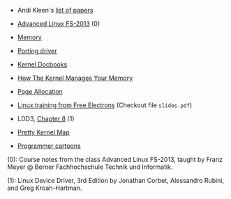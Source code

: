 *    Andi Kleen's [list of papers](http://halobates.de)

*    [Advanced Linux FS-2013](https://prof.hti.bfh.ch/myf1/adv-linux/) (0)

*    [Memory](http://www.win.tue.nl/~aeb/linux/lk/lk-9.html)

*    [Porting driver](http://lwn.net/Articles/driver-porting/)

*    [Kernel Docbooks](http://kernelnewbies.org/Documents/Kernel-Docbooks)

*    [How The Kernel Manages Your Memory](http://duartes.org/gustavo/blog/post/how-the-kernel-manages-your-memory)

*    [Page Allocation](http://linux-mm.org/PageAllocation)

*    [Linux training from Free Electrons](http://free-electrons.com/doc/training/linux-kernel/) (Checkout file `slides.pdf`)

*    LDD3, [Chapter 8](http://www.makelinux.net/ldd3/chp-8-sect-1) (1)

*    [Pretty Kernel Map](http://www.makelinux.net/kernel_map/)

*    [Programmer cartoons](http://stackoverflow.com/questions/84556/whats-your-favorite-programmer-cartoon)


(0): Course notes from the class Advanced Linux FS-2013, taught by Franz Meyer @ Berner Fachhochschule Technik und Informatik.

(1): Linux Device Driver, 3rd Edition by Jonathan Corbet, Alessandro Rubini, and Greg Kroah-Hartman.
